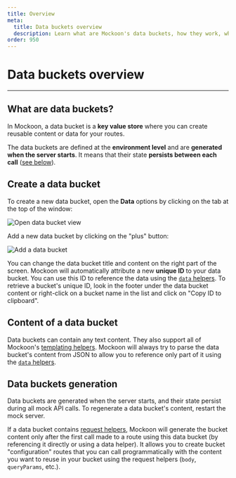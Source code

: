 ```yaml
---
title: Overview
meta:
  title: Data buckets overview
  description: Learn what are Mockoon's data buckets, how they work, what type of content is supported and how to create one
order: 950
---
```


# Data buckets overview

---

## What are data buckets?

In Mockoon, a data bucket is a **key value store** where you can create reusable content or data for your routes.

The data buckets are defined at the **environment level** and are **generated when the server starts**. It means that their state **persists between each call** ([see below](#data-buckets-generation)).

## Create a data bucket

To create a new data bucket, open the **Data** options by clicking on the tab at the top of the window:

![Open data bucket view](docs-img:open-data-view.png)

Add a new data bucket by clicking on the "plus" button:

![Add a data bucket](docs-img:add-data-bucket.png)

You can change the data bucket title and content on the right part of the screen.
Mockoon will automatically attribute a new **unique ID** to your data bucket. You can use this ID to reference the data using the [`data` helpers](docs:data-buckets/using-data-buckets#using-data-helpers). To retrieve a bucket's unique ID, look in the footer under the data bucket content or right-click on a bucket name in the list and click on "Copy ID to clipboard".

## Content of a data bucket

Data buckets can contain any text content. They also support all of Mockoon's [templating helpers](docs:templating/overview).
Mockoon will always try to parse the data bucket's content from JSON to allow you to reference only part of it using the [`data` helpers](docs:data-buckets/using-data-buckets#using-data-helpers).

## Data buckets generation

Data buckets are generated when the server starts, and their state persist during all mock API calls. To regenerate a data bucket's content, restart the mock server.

If a data bucket contains [request helpers](docs:templating/mockoon-request-helpers), Mockoon will generate the bucket content only after the first call made to a route using this data bucket (by referencing it directly or using a data helper). It allows you to create bucket "configuration" routes that you can call programmatically with the content you want to reuse in your bucket using the request helpers (`body`, `queryParams`, etc.).
